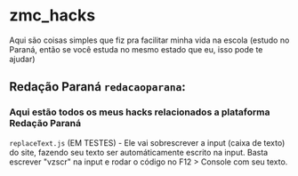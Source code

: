 # zmc_hacks
Aqui são coisas simples que fiz pra facilitar minha vida na escola (estudo no Paraná, então se você estuda no mesmo estado que eu, isso pode te ajudar)


## Redação Paraná `redacaoparana`:

### Aqui estão todos os meus hacks relacionados a plataforma Redação Paraná

`replaceText.js` (EM TESTES) - Ele vai sobrescrever a input (caixa de texto) do site, fazendo seu texto ser automáticamente escrito na input. Basta escrever "vzscr" na input e rodar o código no F12 > Console com seu texto.
